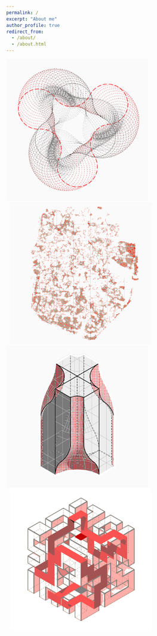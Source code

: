 ```yaml
---
permalink: /
excerpt: "About me"
author_profile: true
redirect_from: 
  - /about/
  - /about.html
---
```

<tr>
<td> <img src="../images/Icon_coding.png" alt="Drawing" style="width: 380px; padding-right: 10px;"/> </td>
<td> <img src="../images/Icon_research.png" alt="Drawing" style="width: 380px; padding-left: 10px;"/> </td>
</tr>
<tr>
<td> <img src="../images/Icon_design.png" alt="Drawing" style="width: 380px; padding-right: 10px;"/> </td>
<td> <img src="../images/Icon_travel.png" alt="Drawing" style="width: 380px; padding-left: 10px;"/> </td>
</tr>
